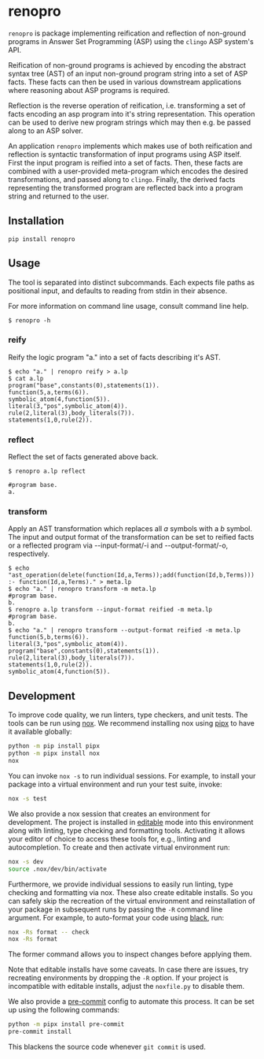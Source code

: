 # renopro

`renopro` is package implementing reification and reflection of non-ground programs in
Answer Set Programming (ASP) using the `clingo` ASP system's API.

Reification of non-ground programs is achieved by encoding the
abstract syntax tree (AST) of an input non-ground program string into
a set of ASP facts. These facts can then be used in various downstream
applications where reasoning about ASP programs is required.

Reflection is the reverse operation of reification, i.e. transforming
a set of facts encoding an asp program into it's string
representation.  This operation can be used to derive new program
strings which may then e.g. be passed along to an ASP solver.

An application `renopro` implements which makes use of both
reification and reflection is syntactic transformation of input
programs using ASP itself.  First the input program is reified into a
set of facts.  Then, these facts are combined with a user-provided
meta-program which encodes the desired transformations, and passed
along to `clingo`.  Finally, the derived facts representing the
transformed program are reflected back into a program string and
returned to the user.

## Installation

```shell
pip install renopro
```

## Usage

The tool is separated into distinct subcommands. Each expects file
paths as positional input, and defaults to reading from stdin in their
absence.

For more information on command line usage, consult command line help.

```shell
$ renopro -h
```

### reify

Reify the logic program "a." into a set of facts describing it's AST.

```shell
$ echo "a." | renopro reify > a.lp
$ cat a.lp
program("base",constants(0),statements(1)).
function(5,a,terms(6)).
symbolic_atom(4,function(5)).
literal(3,"pos",symbolic_atom(4)).
rule(2,literal(3),body_literals(7)).
statements(1,0,rule(2)).
```

### reflect

Reflect the set of facts generated above back.

```shell
$ renopro a.lp reflect

#program base.
a.
```

### transform

Apply an AST transformation which replaces all *a* symbols with a *b*
symbol.  The input and output format of the transformation can be set
to reified facts or a reflected program via --input-format/-i and
--output-format/-o, respectively.

```shell
$ echo "ast_operation(delete(function(Id,a,Terms));add(function(Id,b,Terms))) :- function(Id,a,Terms)." > meta.lp
$ echo "a." | renopro transform -m meta.lp
#program base.
b.
$ renopro a.lp transform --input-format reified -m meta.lp
#program base.
b.
$ echo "a." | renopro transform --output-format reified -m meta.lp
function(5,b,terms(6)).
literal(3,"pos",symbolic_atom(4)).
program("base",constants(0),statements(1)).
rule(2,literal(3),body_literals(7)).
statements(1,0,rule(2)).
symbolic_atom(4,function(5)).
```

## Development

To improve code quality, we run linters, type checkers, and unit tests. The
tools can be run using [nox]. We recommend installing nox using [pipx] to have
it available globally:

```bash
python -m pip install pipx
python -m pipx install nox
nox
```

You can invoke `nox -s` to run individual sessions. For example, to install
your package into a virtual environment and run your test suite, invoke:

```bash
nox -s test
```

We also provide a nox session that creates an environment for development. The
project is installed in [editable] mode into this environment along with
linting, type checking and formatting tools. Activating it allows your editor
of choice to access these tools for, e.g., linting and autocompletion. To
create and then activate virtual environment run:

```bash
nox -s dev
source .nox/dev/bin/activate
```

Furthermore, we provide individual sessions to easily run linting, type
checking and formatting via nox. These also create editable installs. So you
can safely skip the recreation of the virtual environment and reinstallation of
your package in subsequent runs by passing the `-R` command line argument. For
example, to auto-format your code using [black], run:

```bash
nox -Rs format -- check
nox -Rs format
```

The former command allows you to inspect changes before applying them.

Note that editable installs have some caveats. In case there are issues, try
recreating environments by dropping the `-R` option. If your project is
incompatible with editable installs, adjust the `noxfile.py` to disable them.

We also provide a [pre-commit][pre] config to automate this process. It can be
set up using the following commands:

```bash
python -m pipx install pre-commit
pre-commit install
```

This blackens the source code whenever `git commit` is used.

[doc]: https://potassco.org/clingo/python-api/current/
[nox]: https://nox.thea.codes/en/stable/index.html
[pipx]: https://pypa.github.io/pipx/
[pre]: https://pre-commit.com/
[black]: https://black.readthedocs.io/en/stable/
[editable]: https://setuptools.pypa.io/en/latest/userguide/development_mode.html
